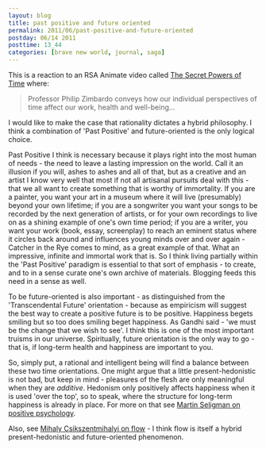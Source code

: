 ```yaml
---
layout: blog
title: past positive and future oriented
permalink: 2011/06/past-positive-and-future-oriented
postday: 06/14 2011
posttime: 13_44
categories: [brave new world, journal, saga]
---
```


This is a reaction to an RSA Animate video called <a href="http://www.youtube.com/watch?v=A3oIiH7BLmg">The Secret Powers of Time</a> where:

<blockquote>Professor Philip Zimbardo conveys how our individual perspectives of time affect our work, health and well-being...</blockquote>

I would like to make the case that rationality dictates a hybrid philosophy. I think a combination of 'Past Positive' and future-oriented is the only logical choice.

Past Positive I think is necessary because it plays right into the most human of needs - the need to leave a lasting impression on the world. Call it an illusion if you will, ashes to ashes and all of that, but as a creative and an artist I know very well that most if not all artisanal pursuits deal with this - that we all want to create something that is worthy of immortality. If you are a painter, you want your art in a museum where it will live (presumably) beyond your own lifetime; if you are a songwriter you want your songs to be recorded by the next generation of artists, or for your own recordings to live on as a shining example of one's own time period; if you are a writer, you want your work (book, essay, screenplay) to reach an eminent status where it circles back around and influences young minds over and over again - Catcher in the Rye comes to mind, as a great example of that. What an impressive, infinite and immortal work that is. So I think living partially within the 'Past Positive' paradigm is essential to that sort of emphasis - to create, and to in a sense curate one's own archive of materials. Blogging feeds this need in a sense as well.

To be future-oriented is also important - as distinguished from the 'Transcendental Future' orientation - because as empiricism will suggest the best way to create a positive future is to be positive. Happiness begets smiling but so too does smiling beget happiness. As Gandhi said - 'we must be the change that we wish to see'. I think this is one of the most important truisms in our universe. Spiritually, future orientation is the only way to go - that is, if long-term health and happiness are important to you.

So, simply put, a rational and intelligent being will find a balance between these two time orientations. One might argue that a little present-hedonistic is not bad, but keep in mind - pleasures of the flesh are only meaningful when they are <em>additive</em>. Hedonism only positively affects happiness when it is used 'over the top', so to speak, where the structure for long-term happiness is already in place. For more on that see <a href="http://www.ted.com/talks/martin_seligman_on_the_state_of_psychology.html">Martin Seligman on positive psychology</a>.

Also, see <a href="http://www.ted.com/talks/lang/eng/mihaly_csikszentmihalyi_on_flow.html">Mihaly Csikszentmihalyi on flow</a> - I think flow is itself a hybrid present-hedonistic and future-oriented phenomenon.
